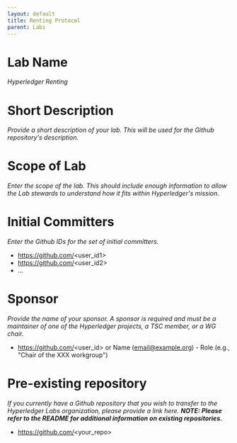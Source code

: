 ```yaml
---
layout: default
title: Renting Protocol
parent: Labs
---
```

# Lab Name
_Hyperledger Renting_

# Short Description
_Provide a short description of your lab. This will be used for the Github repository's description._

# Scope of Lab
_Enter the scope of the lab. This should include enough information to allow the Lab stewards to understand how it fits within Hyperledger's mission._

# Initial Committers
_Enter the Github IDs for the set of initial committers._
- https://github.com/<user_id1>
- https://github.com/<user_id2>
- ...

# Sponsor
_Provide the name of your sponsor. A sponsor is required and must be a maintainer of one of the Hyperledger projects, a TSC member, or a WG chair._
- https://github.com/<user_id> or Name (email@example.org) - Role (e.g., "Chair of the XXX workgroup")

# Pre-existing repository
_If you currently have a Github repository that you wish to transfer to the Hyperledger Labs organization, please provide a link here. **NOTE: Please refer to the README for additional information on existing repositories.**_
- https://github.com/<your_repo>
